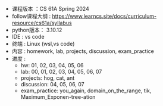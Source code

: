 - 课程版本 ：CS 61A Spring 2024
- follow课程大纲 : https://www.learncs.site/docs/curriculum-resource/cs61a/syllabus
- python版本： 3.10.12
- IDE : vs code
- 终端 : Linux (wsl,vs code)
- 内容 : homework, lab, projects, discussion, exam_practice
- 进度 : 
    - hw: 01, 02, 03, 04, 05, 06
    - lab: 00, 01, 02, 03, 04, 05, 06, 07
    - projects: hog, cat, ant
    - discussion: 04, 05, 06, 07
    - exam_practice: you_again, domain_on_the_range, tik, Maximum_Exponen-tree-ation
